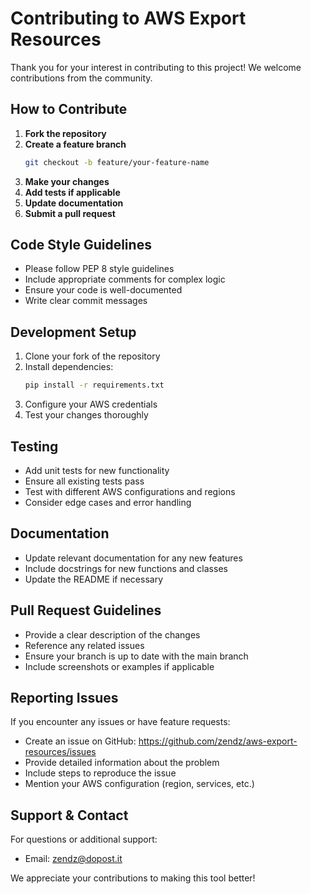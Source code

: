 # Contributing to AWS Export Resources

Thank you for your interest in contributing to this project! We welcome contributions from the community.

## How to Contribute

1. **Fork the repository**
2. **Create a feature branch**
   ```bash
   git checkout -b feature/your-feature-name
   ```
3. **Make your changes**
4. **Add tests if applicable**
5. **Update documentation**
6. **Submit a pull request**

## Code Style Guidelines

- Please follow PEP 8 style guidelines
- Include appropriate comments for complex logic
- Ensure your code is well-documented
- Write clear commit messages

## Development Setup

1. Clone your fork of the repository
2. Install dependencies:
   ```bash
   pip install -r requirements.txt
   ```
3. Configure your AWS credentials
4. Test your changes thoroughly

## Testing

- Add unit tests for new functionality
- Ensure all existing tests pass
- Test with different AWS configurations and regions
- Consider edge cases and error handling

## Documentation

- Update relevant documentation for any new features
- Include docstrings for new functions and classes
- Update the README if necessary

## Pull Request Guidelines

- Provide a clear description of the changes
- Reference any related issues
- Ensure your branch is up to date with the main branch
- Include screenshots or examples if applicable

## Reporting Issues

If you encounter any issues or have feature requests:

- Create an issue on GitHub: https://github.com/zendz/aws-export-resources/issues
- Provide detailed information about the problem
- Include steps to reproduce the issue
- Mention your AWS configuration (region, services, etc.)

## Support & Contact

For questions or additional support:

- Email: zendz@dopost.it

We appreciate your contributions to making this tool better!